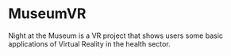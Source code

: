 # MuseumVR
Night at the Museum is a VR project that shows users some basic applications of Virtual Reality in the health sector.
